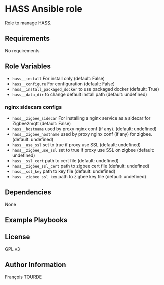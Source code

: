 HASS Ansible role
==================

Role to manage HASS.

Requirements
------------

No requirements

Role Variables
--------------

- `hass__install` For install only (default: False)
- `hass__configure` For configuration  (default: False)
- `hass__install_packaged_docker` to use packaged docker (default: True)
- `hass__data_dir` to change default install path (default: undefined)

### nginx sidecars configs

- `hass__zigbee_sidecar` For installing a nginx service as a sidecar for Zigbee2mqtt (default: False)
- `hass__hostname` used by proxy nginx conf (if any). (default: undefined)
- `hass__zigbee_hostname` used by proxy nginx conf (if any) for zigbee. (default: undefined)
- `hass__use_ssl` set to true if proxy use SSL (default: undefined)
- `hass__zigbee_use_ssl` set to true if proxy use SSL on zigbee (default: undefined)
- `hass__ssl_cert` path to cert file (default: undefined)
- `hass__zigbee_ssl_cert` path to zigbee cert file (default: undefined)
- `hass__ssl_key` path to key file (default: undefined)
- `hass__zigbee_ssl_key` path to zigbee key file (default: undefined)

Dependencies
------------

None

Example Playbooks
-----------------

License
-------

GPL v3

Author Information
------------------

François TOURDE